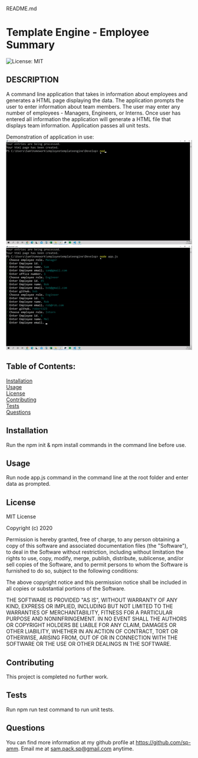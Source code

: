 README.md                
# Template Engine - Employee Summary<br>

![License: MIT](https://img.shields.io/badge/License-MIT-yellow.svg)

## DESCRIPTION
A command line application that takes in information about employees and generates a HTML page displaying the data. The application prompts the user to enter information about team members. The user may enter any number of employees - Managers, Engineers, or Interns. Once user has entered all information the application will generate a HTML file that displays team information. Application passes all unit tests.

Demonstration of application in use:
<img src=assets/gif1.gif><img src=assets/gif2.gif>

## Table of Contents:

[Installation](#installation)<br>
[Usage](#usage)<br>
[License](#license)<br>
[Contributing](#contributing)<br>
[Tests](#tests)<br>
[Questions](#questions)<br>

## Installation
Run the npm init & npm install commands in the command line before use.

## Usage
Run node app.js command in the command line at the root folder and enter data as prompted.

## License
MIT License

Copyright (c) 2020
                
Permission is hereby granted, free of charge, to any person obtaining a copy
of this software and associated documentation files (the "Software"), to deal
in the Software without restriction, including without limitation the rights
to use, copy, modify, merge, publish, distribute, sublicense, and/or sell
copies of the Software, and to permit persons to whom the Software is
furnished to do so, subject to the following conditions:
                
The above copyright notice and this permission notice shall be included in all
copies or substantial portions of the Software.
                
THE SOFTWARE IS PROVIDED "AS IS", WITHOUT WARRANTY OF ANY KIND, EXPRESS OR
IMPLIED, INCLUDING BUT NOT LIMITED TO THE WARRANTIES OF MERCHANTABILITY,
FITNESS FOR A PARTICULAR PURPOSE AND NONINFRINGEMENT. IN NO EVENT SHALL THE
AUTHORS OR COPYRIGHT HOLDERS BE LIABLE FOR ANY CLAIM, DAMAGES OR OTHER
LIABILITY, WHETHER IN AN ACTION OF CONTRACT, TORT OR OTHERWISE, ARISING FROM,
OUT OF OR IN CONNECTION WITH THE SOFTWARE OR THE USE OR OTHER DEALINGS IN THE
SOFTWARE.

## Contributing
This project is completed no further work.

## Tests
Run npm run test command to run unit tests.

## Questions
You can find more information at my github profile at https://github.com/sp-amm.
Email me at sam.pack.sp@gmail.com anytime.
